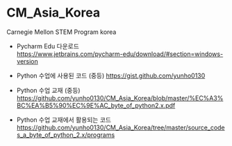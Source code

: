 # CM_Asia_Korea
Carnegie Mellon STEM Program korea

* Pycharm Edu 다운로드  
<https://www.jetbrains.com/pycharm-edu/download/#section=windows-version>

* Python 수업에 사용된 코드 (중등) 
<https://gist.github.com/yunho0130>

* Python 수업 교재 (중등)  
<https://github.com/yunho0130/CM_Asia_Korea/blob/master/%EC%A3%BC%EA%B5%90%EC%9E%AC_byte_of_python2.x.pdf>  

* Python 수업 교재에서 활용되는 코드  
<https://github.com/yunho0130/CM_Asia_Korea/tree/master/source_codes_a_byte_of_python_2.x/programs>  
